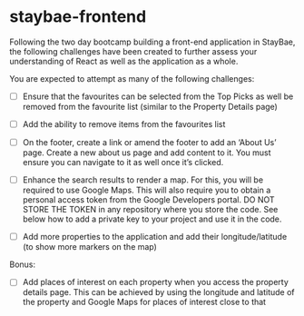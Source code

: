 # staybae-frontend

Following the two day bootcamp building a front-end application in StayBae, the following
challenges have been created to further assess your understanding of React as well as the
application as a whole.

You are expected to attempt as many of the following challenges:

- [ ] Ensure that the favourites can be selected from the Top Picks as well be removed from the
favourite list (similar to the Property Details page)

- [ ] Add the ability to remove items from the favourites list

- [ ] On the footer, create a link or amend the footer to add an ‘About Us’ page. Create a new about
us page and add content to it. You must ensure you can navigate to it as well once it’s clicked.

- [ ] Enhance the search results to render a map. For this, you will be required to use Google Maps.
This will also require you to obtain a personal access token from the Google Developers portal.
DO NOT STORE THE TOKEN in any repository where you store the code. See below how to
add a private key to your project and use it in the code.

- [ ]  Add more properties to the application and add their longitude/latitude (to show more markers
on the map)

Bonus:
- [ ] Add places of interest on each property when you access the property details page. This can
be achieved by using the longitude and latitude of the property and Google Maps for places of
interest close to that
